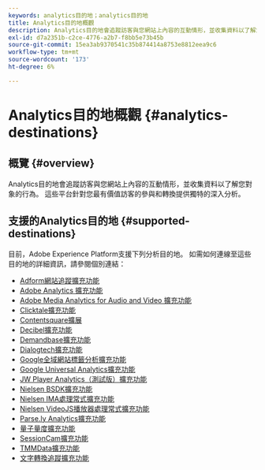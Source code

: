 ```yaml
---
keywords: analytics目的地；analytics目的地
title: Analytics目的地概觀
description: Analytics目的地會追蹤訪客與您網站上內容的互動情形，並收集資料以了解您對象的行為。 這些平台針對您最有價值訪客的參與和轉換提供獨特的深入分析。
exl-id: d7a2351b-c2ce-4776-a2b7-f8bb5e73b45b
source-git-commit: 15ea3ab9370541c35b874414a8753e8812eea9c6
workflow-type: tm+mt
source-wordcount: '173'
ht-degree: 6%

---
```


# Analytics目的地概觀 {#analytics-destinations}

## 概覽 {#overview}

Analytics目的地會追蹤訪客與您網站上內容的互動情形，並收集資料以了解您對象的行為。 這些平台針對您最有價值訪客的參與和轉換提供獨特的深入分析。

## 支援的Analytics目的地 {#supported-destinations}

目前，Adobe Experience Platform支援下列分析目的地。 如需如何連線至這些目的地的詳細資訊，請參閱個別連結：

* [Adform網站追蹤擴充功能](adform.md)
* [Adobe Analytics 擴充功能](adobe-analytics.md)
* [Adobe Media Analytics for Audio and Video 擴充功能](adobe-video-analytics.md)
* [Clicktale擴充功能](clicktale.md)
* [Contentsquare擴展](contentsquare.md)
* [Decibel擴充功能](decibel.md)
* [Demandbase擴充功能](demandbase.md)
* [Dialogtech擴充功能](dialogtech.md)
* [Google全域網站標籤分析擴充功能](gtag-analytics.md)
* [Google Universal Analytics擴充功能](google-universal-analytics.md)
* [JW Player Analytics（測試版）擴充功能](jw-player-analytics.md)
* [Nielsen BSDK擴充功能](nielsen-bsdk.md)
* [Nielsen IMA處理常式擴充功能](nielsen-ima.md)
* [Nielsen VideoJS播放器處理常式擴充功能](nielsen-videojs.md)
* [Parse.ly Analytics擴充功能](parsely.md)
* [量子量度擴充功能](quantum-metric.md)
* [SessionCam擴充功能](sessioncam.md)
* [TMMData擴充功能](tmmdata.md)
* [文字轉換追蹤擴充功能](yext.md)

